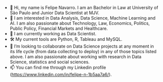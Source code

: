 - 👋 Hi, my name is Felipe Navarro. I am an Bachelor in Law at University of São Paulo and Junior Data Scientist at MJV.
- 👀 I am interested in Data Analysis, Data Science, Machine Learning and AI. I am also passionate about Technology, Law, Economics, Politics, Public Policy, Financial Markets and Healthcare. 
- 🌱 I am currently working as Data Scientist.
- 🛠 My current tools are Python, R, Tableau and MySQL. 
- 💞️ I’m looking to collaborate on Data Science projects at any moment in its life cycle (from data collecting to deploy) in any of those topics listed above. I am also passionate about working with research in Data Science, statistics and social sciences.
- 📫 You can find me through my Linkedin profile (https://www.linkedin.com/in/felipe-n-1b5aa7a6/). 

<!---
FelipeN494/FelipeN494 is a ✨ special ✨ repository because its `README.md` (this file) appears on your GitHub profile.
You can click the Preview link to take a look at your changes.
--->
